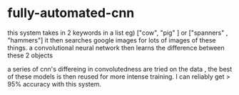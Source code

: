 # fully-automated-cnn


this system takes in 2 keywords in a list eg) ["cow", "pig" ] or ["spanners" , "hammers"]
it then searches google images for lots of images of these things. 
a convolutional neural network then learns the difference between these 2 objects

a series of cnn's differeing in convolutedness are tried on the data , the best of these models is then reused for more intense training. I can reliably get > 95% accuracy with this system. 
